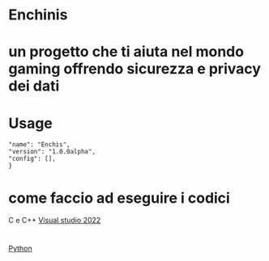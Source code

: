# Enchinis 
# un progetto che ti aiuta nel mondo gaming offrendo sicurezza e privacy dei dati

# Usage 

``` {
"name": "Enchis",
"version": "1.0.0alpha",
"config": [],
}
```

# come faccio ad eseguire i codici 

C e C++
[Visual studio 2022](https://my.visualstudio.com/Downloads?q=visual%20studio%202019&wt.mc_id=o~msft~vscom~older-downloads)
#
[Python](python.org/)
